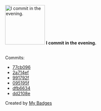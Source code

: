 <img src="https://github.com/my-badges/my-badges/blob/master/src/all-badges/time-of-commit/evening-commits.png?raw=true" alt="I commit in the evening." title="I commit in the evening." width="128">
<strong>I commit in the evening.</strong>
<br><br>

Commits:

- <a href="https://github.com/Nance-Lab/diff_predictor/commit/77cb096a6386b8df179e0bd3e84f5beb50ede632">77cb096</a>
- <a href="https://github.com/Nance-Lab/diff_predictor/commit/2a714ef21659dc9cb37e5ba0d816fbfa0b5192ec">2a714ef</a>
- <a href="https://github.com/Nance-Lab/diff_predictor/commit/991792f2a70bbb1f867cfbabdf63a847dbca9abc">991792f</a>
- <a href="https://github.com/Nance-Lab/diff_predictor/commit/095195f898f18fb5395b7ce0e7312693579530dc">095195f</a>
- <a href="https://github.com/nlsschim/mpt_diffusion_modes/commit/dfb66348278c36564542a2a77546af44ce9ce587">dfb6634</a>
- <a href="https://github.com/nlsschim/mpt_diffusion_modes/commit/dd2108e9b0a4f27c8c48dcf8da17af2872805e45">dd2108e</a>


Created by <a href="https://github.com/my-badges/my-badges">My Badges</a>